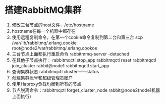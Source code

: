 # 搭建RabbitMQ集群


1. 修改三台节点的host文件，/etc/hostname
2. hostname在每一个机器中都存在
3. 使用远程复制命令，在第一个cookie命令复制到第二台和第三台    scp /var/lib/rabbitmq/.erlang.cookie root@node2/var/rabbitmq/.erlang.cookoe
4. 三台节点上面都执行重启命令 rabbitmmq-server -detached 
5. 在其他子节点执行： rabbitmqctl stop_app 
                    rabbitmqctl reset
                    rabbitmqctl join_cluster rabbit@node1
                    rabbitmqctl start_app
6. 查询集群状态 rabbitmqctl cluster——status
7. 创建集群账号和超级管理员账户
8. 使用Haproxy负载均衡到所有的节点
9. 节点脱离命令：rabbitmqctl forget_cluster_node rabbit@node2(node1机器上面执行)

